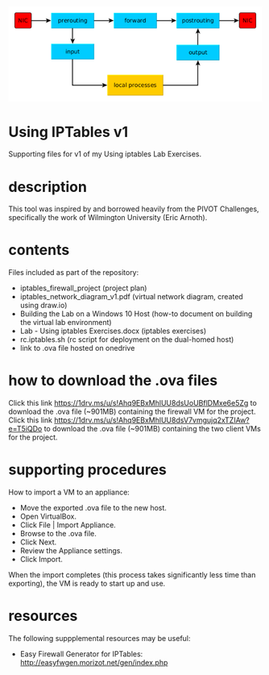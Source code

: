 ![processinf_flow](netfilter_chains_horizontal_yed.png)

# Using IPTables v1
Supporting files for v1 of my Using iptables Lab Exercises.

# description
This tool was inspired by and borrowed heavily from the PIVOT Challenges, specifically the work of Wilmington University (Eric Arnoth).

# contents
Files included as part of the repository:

- iptables_firewall_project (project plan)
- iptables_network_diagram_v1.pdf (virtual network diagram, created using draw.io)
- Building the Lab on a Windows 10 Host (how-to document on building the virtual lab environment)
- Lab - Using iptables Exercises.docx (iptables exercises)
- rc.iptables.sh (rc script for deployment on the dual-homed host)
- link to .ova file hosted on onedrive

# how to download the .ova files
Click this link https://1drv.ms/u/s!Ahq9EBxMhlUU8dsUoUBflDMxe6e5Zg to download the .ova file (~901MB) containing the firewall VM for the project.
Click this link https://1drv.ms/u/s!Ahq9EBxMhlUU8dsV7vmgujq2xTZIAw?e=T5iQDo to download the .ova file (~901MB) containing the two client VMs for the project.

# supporting procedures
How to import a VM to an appliance:

- Move the exported .ova file to the new host.
- Open VirtualBox.
- Click File | Import Appliance.
- Browse to the .ova file.
- Click Next.
- Review the Appliance settings.
- Click Import.

When the import completes (this process takes significantly less time than exporting), the VM is ready to start up and use.

# resources
The following suppplemental resources may be useful:

- Easy Firewall Generator for IPTables: http://easyfwgen.morizot.net/gen/index.php
